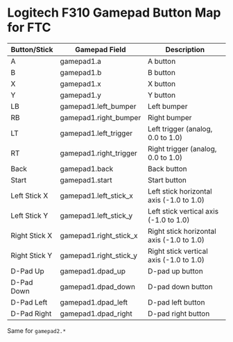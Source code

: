 # Logitech F310 Gamepad Button Map for FTC

| Button/Stick  | Gamepad Field          | Description                               |
|---------------|------------------------|-------------------------------------------|
| A             | gamepad1.a             | A button                                  |
| B             | gamepad1.b             | B button                                  |
| X             | gamepad1.x             | X button                                  |
| Y             | gamepad1.y             | Y button                                  |
| LB            | gamepad1.left_bumper   | Left bumper                               |
| RB            | gamepad1.right_bumper  | Right bumper                              |
| LT            | gamepad1.left_trigger  | Left trigger (analog, 0.0 to 1.0)         |
| RT            | gamepad1.right_trigger | Right trigger (analog, 0.0 to 1.0)        |
| Back          | gamepad1.back          | Back button                               |
| Start         | gamepad1.start         | Start button                              |
| Left Stick X  | gamepad1.left_stick_x  | Left stick horizontal axis (-1.0 to 1.0)  |
| Left Stick Y  | gamepad1.left_stick_y  | Left stick vertical axis (-1.0 to 1.0)    |
| Right Stick X | gamepad1.right_stick_x | Right stick horizontal axis (-1.0 to 1.0) |
| Right Stick Y | gamepad1.right_stick_y | Right stick vertical axis (-1.0 to 1.0)   |
| D-Pad Up      | gamepad1.dpad_up       | D-pad up button                           |
| D-Pad Down    | gamepad1.dpad_down     | D-pad down button                         |
| D-Pad Left    | gamepad1.dpad_left     | D-pad left button                         |
| D-Pad Right   | gamepad1.dpad_right    | D-pad right button                        |

Same for `gamepad2.*`

